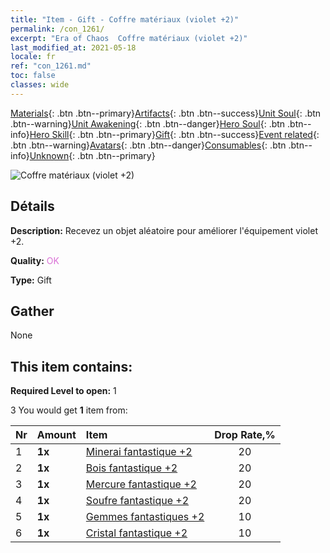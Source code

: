 ```yaml
---
title: "Item - Gift - Coffre matériaux (violet +2)"
permalink: /con_1261/
excerpt: "Era of Chaos  Coffre matériaux (violet +2)"
last_modified_at: 2021-05-18
locale: fr
ref: "con_1261.md"
toc: false
classes: wide
---
```

 [Materials](/ItemsFR/){: .btn .btn--primary}[Artifacts](/ItemsFR/Artifacts/){: .btn .btn--success}[Unit Soul](/ItemsFR/UnitSoul/){: .btn .btn--warning}[Unit Awakening](/ItemsFR/UnitAwakening/){: .btn .btn--danger}[Hero Soul](/ItemsFR/HeroSoul/){: .btn .btn--info}[Hero Skill](/ItemsFR/HeroSkill/){: .btn .btn--primary}[Gift](/ItemsFR/Gift/){: .btn .btn--success}[Event related](/ItemsFR/Events/){: .btn .btn--warning}[Avatars](/ItemsFR/Avatars/){: .btn .btn--danger}[Consumables](/ItemsFR/Consumables/){: .btn .btn--info}[Unknown](/ItemsFR/Unknown/){: .btn .btn--primary}

 ![Coffre matériaux (violet +2)](/images/t/i_304002.png)

## Détails
 **Description:** Recevez un objet aléatoire pour améliorer l'équipement violet +2.

 **Quality:** <span style="color: #DA70D6">OK</span>

 **Type:** Gift

## Gather

  None

## This item contains:

 **Required Level to open:** 1

 3 You would get **1** item  from:

  | Nr | Amount |     Item    | Drop Rate,% |
  |:---|:-------|:------------|:---------:|
  | 1 |  **1x** | [Minerai fantastique +2](/ItemsFR/mat_47/) | 20 | 
  | 2 |  **1x** | [Bois fantastique +2](/ItemsFR/mat_48/) | 20 | 
  | 3 |  **1x** | [Mercure fantastique +2](/ItemsFR/mat_49/) | 20 | 
  | 4 |  **1x** | [Soufre fantastique +2](/ItemsFR/mat_50/) | 20 | 
  | 5 |  **1x** | [Gemmes fantastiques +2](/ItemsFR/mat_51/) | 10 | 
  | 6 |  **1x** | [Cristal fantastique +2](/ItemsFR/mat_52/) | 10 | 
